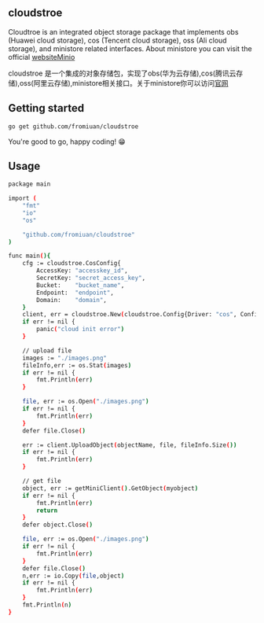 ## cloudstroe

Cloudtroe is an integrated object storage package that implements obs (Huawei cloud storage), cos (Tencent cloud storage), oss (Ali cloud storage), and ministore related interfaces. About ministore you can visit the official [websiteMinio](https://docs.min.io/cn)

cloudstroe 是一个集成的对象存储包，实现了obs(华为云存储),cos(腾讯云存储),oss(阿里云存储),ministore相关接口。关于ministore你可以访问[官网](https://docs.min.io/cn)

## Getting started

```bash
go get github.com/fromiuan/cloudstroe
```

You're good to go, happy coding! 😁

## Usage

```bash
package main

import (
	"fmt"
	"io"
	"os"

	"github.com/fromiuan/cloudstroe"
)

func main(){
	cfg := cloudstroe.CosConfig{
		AccessKey: "accesskey_id",
		SecretKey: "secret_access_key",
		Bucket:    "bucket_name",
		Endpoint:  "endpoint",
		Domain:    "domain",
	}
	client, err = cloudstroe.New(cloudstroe.Config{Driver: "cos", Config: cfg})
	if err != nil {
		panic("cloud init error")
	}

	// upload file
	images := "./images.png"
	fileInfo,err := os.Stat(images)
	if err != nil {
		fmt.Println(err)
	}

	file, err := os.Open("./images.png")
	if err != nil {
		fmt.Println(err)
	}
	defer file.Close()

	err := client.UploadObject(objectName, file, fileInfo.Size())
	if err != nil {
		fmt.Println(err)
	}

	// get file
	object, err := getMiniClient().GetObject(myobject)
	if err != nil {
		fmt.Println(err)
		return
	}
	defer object.Close()

	file, err := os.Open("./images.png")
	if err != nil {
		fmt.Println(err)
	}
	defer file.Close()
	n,err := io.Copy(file,object)
	if err != nil {
		fmt.Println(err)
	}
	fmt.Println(n)
}
```